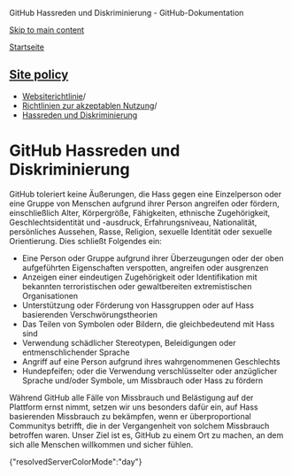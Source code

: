 GitHub Hassreden und Diskriminierung - GitHub-Dokumentation

[Skip to main content](#main-content)

[Startseite](/de)

[Site policy](/de/site-policy)
----------

* [Websiterichtlinie](/de/site-policy)/
* [Richtlinien zur akzeptablen Nutzung](/de/site-policy/acceptable-use-policies)/
* [Hassreden und Diskriminierung](/de/site-policy/acceptable-use-policies/github-hate-speech-and-discrimination)

GitHub Hassreden und Diskriminierung
==========

GitHub toleriert keine Äußerungen, die Hass gegen eine Einzelperson oder eine Gruppe von Menschen aufgrund ihrer Person angreifen oder fördern, einschließlich Alter, Körpergröße, Fähigkeiten, ethnische Zugehörigkeit, Geschlechtsidentität und -ausdruck, Erfahrungsniveau, Nationalität, persönliches Aussehen, Rasse, Religion, sexuelle Identität oder sexuelle Orientierung. Dies schließt Folgendes ein:

* Eine Person oder Gruppe aufgrund ihrer Überzeugungen oder der oben aufgeführten Eigenschaften verspotten, angreifen oder ausgrenzen
* Anzeigen einer eindeutigen Zugehörigkeit oder Identifikation mit bekannten terroristischen oder gewaltbereiten extremistischen Organisationen
* Unterstützung oder Förderung von Hassgruppen oder auf Hass basierenden Verschwörungstheorien
* Das Teilen von Symbolen oder Bildern, die gleichbedeutend mit Hass sind
* Verwendung schädlicher Stereotypen, Beleidigungen oder entmenschlichender Sprache
* Angriff auf eine Person aufgrund ihres wahrgenommenen Geschlechts
* Hundepfeifen; oder die Verwendung verschlüsselter oder anzüglicher Sprache und/oder Symbole, um Missbrauch oder Hass zu fördern

Während GitHub alle Fälle von Missbrauch und Belästigung auf der Plattform ernst nimmt, setzen wir uns besonders dafür ein, auf Hass basierenden Missbrauch zu bekämpfen, wenn er überproportional Communitys betrifft, die in der Vergangenheit von solchem Missbrauch betroffen waren. Unser Ziel ist es, GitHub zu einem Ort zu machen, an dem sich alle Menschen willkommen und sicher fühlen.

{"resolvedServerColorMode":"day"}
